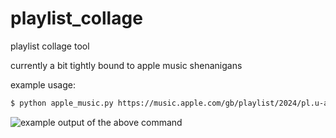 # playlist_collage

playlist collage tool

currently a bit tightly bound to apple music shenanigans


example usage:

```sh
$ python apple_music.py https://music.apple.com/gb/playlist/2024/pl.u-aZb00L6C1GR2exa --cols 5
```

![example output of the above command](example_output.png)
